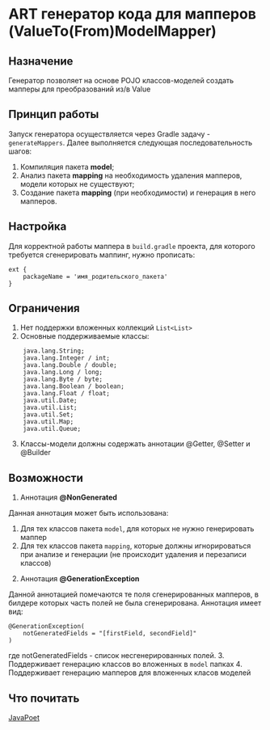 # ART генератор кода для мапперов (ValueTo(From)ModelMapper)

## Назначение
Генератор позволяет на основе POJO классов-моделей создать мапперы для преобразований из/в Value

## Принцип работы
Запуск генератора осуществляется через Gradle задачу - `generateMappers`.
Далее выполняется следующая последовательность шагов:
1. Компиляция пакета **model**;
2. Анализ пакета **mapping** на необходимость удаления мапперов, модели которых не существуют;
2. Создание пакета **mapping** (при необходимости) и генерация в него мапперов.
 
## Настройка
Для корректной работы маппера в `build.gradle` проекта, для которого требуется сгенерировать маппинг, нужно прописать:
```
ext {
    packageName = 'имя_родительского_пакета'
}
```

## Ограничения
1. Нет поддержки вложенных коллекций `List<List>`
2. Основные поддерживаемые классы:
```
    java.lang.String;
    java.lang.Integer / int;
    java.lang.Double / double;
    java.lang.Long / long;
    java.lang.Byte / byte;
    java.lang.Boolean / boolean;
    java.lang.Float / float;
    java.util.Date;
    java.util.List;
    java.util.Set;
    java.util.Map;
    java.util.Queue;
```
3. Классы-модели должны содержать аннотации @Getter, @Setter и @Builder

## Возможности
1. Аннотация **@NonGenerated**

Данная аннотация может быть использована:
1) Для тех классов пакета `model`, для которых не нужно генерировать маппер
2) Для тех классов пакета `mapping`, которые должны игнорироваться при анализе и генерации (не происходит удаления и перезаписи классов)
2. Аннотация **@GenerationException**

Данной аннотацией помечаются те поля сгенерированных мапперов, в билдере которых часть полей не была сгенерирована.
Аннотация имеет вид:
```
@GenerationException(
	notGeneratedFields = "[firstField, secondField]"
)
```
где notGeneratedFields - список несгенерированных полей.
3. Поддерживает генерацию классов во вложенных в `model` папках
4. Поддерживает генерацию мапперов для вложенных класов моделей


## Что почитать
[JavaPoet](https://www.baeldung.com/java-poet)
